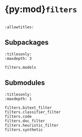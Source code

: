 # {py:mod}`filters`

```{py:module} filters
```

```{autodoc2-docstring} filters
:allowtitles:
```

## Subpackages

```{toctree}
:titlesonly:
:maxdepth: 3

filters.models
```

## Submodules

```{toctree}
:titlesonly:
:maxdepth: 1

filters.bitext_filter
filters.classifier_filter
filters.code
filters.doc_filter
filters.heuristic_filter
filters.synthetic
```
